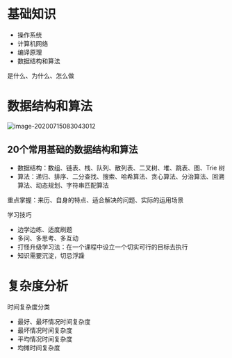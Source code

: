 # 基础知识

- 操作系统
- 计算机网络
- 编译原理
- 数据结构和算法



是什么、为什么、怎么做



# 数据结构和算法

![image-20200715083043012](D:/markdownfiles/markdownnote/程序员的数学课.assets/image-20200715083043012.png)

## 20个常用基础的数据结构和算法

- 数据结构：数组、链表、栈、队列、散列表、二叉树、堆、跳表、图、Trie 树
- 算法：递归、排序、二分查找、搜索、哈希算法、贪心算法、分治算法、回溯算法、动态规划、字符串匹配算法

重点掌握：来历、自身的特点、适合解决的问题、实际的运用场景



学习技巧

- 边学边练、适度刷题
- 多问、多思考、多互动
- 打怪升级学习法：在一个课程中设立一个切实可行的目标去执行
- 知识需要沉淀，切忌浮躁



# 复杂度分析

时间复杂度分类

- 最好、最坏情况时间复杂度
- 最坏情况时间复杂度
- 平均情况时间复杂度
- 均摊时间复杂度

